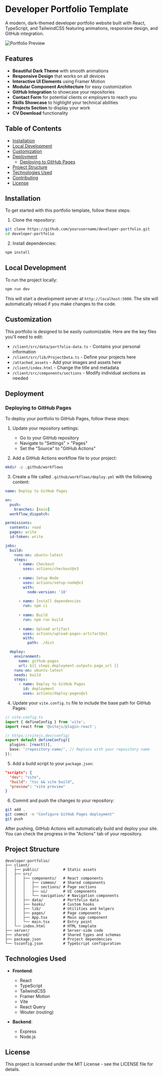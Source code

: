 # Developer Portfolio Template

A modern, dark-themed developer portfolio website built with React, TypeScript, and TailwindCSS featuring animations, responsive design, and GitHub integration.

![Portfolio Preview](preview.png)

## Features

- **Beautiful Dark Theme** with smooth animations
- **Responsive Design** that works on all devices
- **Interactive UI Elements** using Framer Motion
- **Modular Component Architecture** for easy customization
- **GitHub Integration** to showcase your repositories
- **Contact Form** for potential clients or employers to reach you
- **Skills Showcase** to highlight your technical abilities
- **Projects Section** to display your work
- **CV Download** functionality

## Table of Contents

- [Installation](#installation)
- [Local Development](#local-development)
- [Customization](#customization)
- [Deployment](#deployment)
  - [Deploying to GitHub Pages](#deploying-to-github-pages)
- [Project Structure](#project-structure)
- [Technologies Used](#technologies-used)
- [Contributing](#contributing)
- [License](#license)

## Installation

To get started with this portfolio template, follow these steps:

1. Clone the repository:

```bash
git clone https://github.com/yourusername/developer-portfolio.git
cd developer-portfolio
```

2. Install dependencies:

```bash
npm install
```

## Local Development

To run the project locally:

```bash
npm run dev
```

This will start a development server at `http://localhost:5000`. The site will automatically reload if you make changes to the code.

## Customization

This portfolio is designed to be easily customizable. Here are the key files you'll need to edit:

- `/client/src/data/portfolio-data.ts` - Contains your personal information
- `/client/src/lib/ProjectData.ts` - Define your projects here
- `/attached_assets` - Add your images and assets here
- `/client/index.html` - Change the title and metadata
- `/client/src/components/sections` - Modify individual sections as needed

## Deployment

### Deploying to GitHub Pages

To deploy your portfolio to GitHub Pages, follow these steps:

1. Update your repository settings:

   - Go to your GitHub repository
   - Navigate to "Settings" > "Pages"
   - Set the "Source" to "GitHub Actions"

2. Add a GitHub Actions workflow file to your project:

```bash
mkdir -p .github/workflows
```

3. Create a file called `.github/workflows/deploy.yml` with the following content:

```yaml
name: Deploy to GitHub Pages

on:
  push:
    branches: [main]
  workflow_dispatch:

permissions:
  contents: read
  pages: write
  id-token: write

jobs:
  build:
    runs-on: ubuntu-latest
    steps:
      - name: Checkout
        uses: actions/checkout@v3
      
      - name: Setup Node
        uses: actions/setup-node@v3
        with:
          node-version: '18'
          
      - name: Install dependencies
        run: npm ci
        
      - name: Build
        run: npm run build
        
      - name: Upload artifact
        uses: actions/upload-pages-artifact@v1
        with:
          path: ./dist

  deploy:
    environment:
      name: github-pages
      url: ${{ steps.deployment.outputs.page_url }}
    runs-on: ubuntu-latest
    needs: build
    steps:
      - name: Deploy to GitHub Pages
        id: deployment
        uses: actions/deploy-pages@v1
```

4. Update your `vite.config.ts` file to include the base path for GitHub Pages:

```typescript
// vite.config.ts
import { defineConfig } from 'vite';
import react from '@vitejs/plugin-react';

// https://vitejs.dev/config/
export default defineConfig({
  plugins: [react()],
  base: '/repository-name/', // Replace with your repository name
});
```

5. Add a build script to your `package.json`:

```json
"scripts": {
  "dev": "vite",
  "build": "tsc && vite build",
  "preview": "vite preview"
}
```

6. Commit and push the changes to your repository:

```bash
git add .
git commit -m "Configure GitHub Pages deployment"
git push
```

After pushing, GitHub Actions will automatically build and deploy your site. You can check the progress in the "Actions" tab of your repository.

## Project Structure

```
developer-portfolio/
├── client/
│   ├── public/           # Static assets
│   ├── src/
│   │   ├── components/   # React components
│   │   │   ├── common/   # Shared components
│   │   │   ├── sections/ # Page sections
│   │   │   ├── ui/       # UI components
│   │   │   └── navigation/ # Navigation components
│   │   ├── data/         # Portfolio data
│   │   ├── hooks/        # Custom hooks
│   │   ├── lib/          # Utilities and helpers
│   │   ├── pages/        # Page components
│   │   ├── App.tsx       # Main app component
│   │   └── main.tsx      # Entry point
│   └── index.html        # HTML template
├── server/               # Server-side code
├── shared/               # Shared types and schemas
├── package.json          # Project dependencies
└── tsconfig.json         # TypeScript configuration
```

## Technologies Used

- **Frontend**:
  - React
  - TypeScript
  - TailwindCSS
  - Framer Motion
  - Vite
  - React Query
  - Wouter (routing)

- **Backend**:
  - Express
  - Node.js

## License

This project is licensed under the MIT License - see the LICENSE file for details.